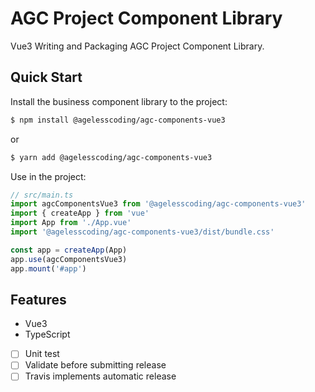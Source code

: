 # AGC Project Component Library

Vue3 Writing and Packaging AGC Project Component Library.

## Quick Start

Install the business component library to the project:

```sh
$ npm install @agelesscoding/agc-components-vue3
```

or

```sh
$ yarn add @agelesscoding/agc-components-vue3
```

Use in the project:

```ts
// src/main.ts
import agcComponentsVue3 from '@agelesscoding/agc-components-vue3'
import { createApp } from 'vue'
import App from './App.vue'
import '@agelesscoding/agc-components-vue3/dist/bundle.css'

const app = createApp(App)
app.use(agcComponentsVue3)
app.mount('#app')
```

## Features

- Vue3
- TypeScript
- [ ] Unit test
- [ ] Validate before submitting release
- [ ] Travis implements automatic release
